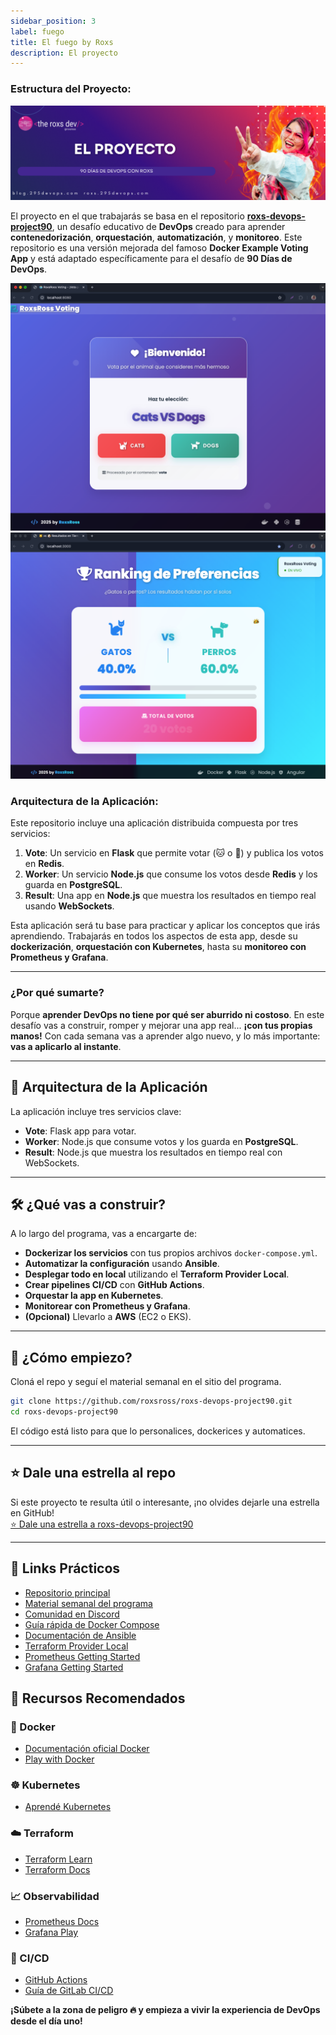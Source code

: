 ```yaml
---
sidebar_position: 3
label: fuego
title: El fuego by Roxs
description: El proyecto
---
```



### **Estructura del Proyecto:**

![](../static/images/banner/15.png)

El proyecto en el que trabajarás se basa en el repositorio **[roxs-devops-project90](https://github.com/roxsross/roxs-devops-project90)**, un desafío educativo de **DevOps** creado para aprender **contenedorización**, **orquestación**, **automatización**, y **monitoreo**. Este repositorio es una versión mejorada del famoso **Docker Example Voting App** y está adaptado específicamente para el desafío de **90 Días de DevOps**.

![](../static/images/2.png)
![](../static/images/1.png)

### **Arquitectura de la Aplicación:**

Este repositorio incluye una aplicación distribuida compuesta por tres servicios:

1. **Vote**: Un servicio en **Flask** que permite votar (🐱 o 🐶) y publica los votos en **Redis**.
2. **Worker**: Un servicio **Node.js** que consume los votos desde **Redis** y los guarda en **PostgreSQL**.
3. **Result**: Una app en **Node.js** que muestra los resultados en tiempo real usando **WebSockets**.

Esta aplicación será tu base para practicar y aplicar los conceptos que irás aprendiendo. Trabajarás en todos los aspectos de esta app, desde su **dockerización**, **orquestación con Kubernetes**, hasta su **monitoreo con Prometheus y Grafana**.

---

### **¿Por qué sumarte?**

Porque **aprender DevOps no tiene por qué ser aburrido ni costoso**.
En este desafío vas a construir, romper y mejorar una app real... **¡con tus propias manos!**
Con cada semana vas a aprender algo nuevo, y lo más importante: **vas a aplicarlo al instante**.

---

## 🧩 **Arquitectura de la Aplicación**

La aplicación incluye tres servicios clave:

* **Vote**: Flask app para votar.
* **Worker**: Node.js que consume votos y los guarda en **PostgreSQL**.
* **Result**: Node.js que muestra los resultados en tiempo real con WebSockets.

---

## 🛠️ **¿Qué vas a construir?**

A lo largo del programa, vas a encargarte de:

* **Dockerizar los servicios** con tus propios archivos `docker-compose.yml`.
* **Automatizar la configuración** usando **Ansible**.
* **Desplegar todo en local** utilizando el **Terraform Provider Local**.
* **Crear pipelines CI/CD** con **GitHub Actions**.
* **Orquestar la app en Kubernetes**.
* **Monitorear con Prometheus y Grafana**.
* **(Opcional)** Llevarlo a **AWS** (EC2 o EKS).

---

## 🤘 ¿Cómo empiezo?

Cloná el repo y seguí el material semanal en el sitio del programa.

```bash
git clone https://github.com/roxsross/roxs-devops-project90.git
cd roxs-devops-project90
```

El código está listo para que lo personalices, dockerices y automatices.

---

## ⭐ Dale una estrella al repo

Si este proyecto te resulta útil o interesante, ¡no olvides dejarle una estrella en GitHub!  
[⭐ Dale una estrella a roxs-devops-project90](https://github.com/roxsross/roxs-devops-project90)

---

## 🔗 Links Prácticos

- [Repositorio principal](https://github.com/roxsross/roxs-devops-project90)
- [Material semanal del programa](https://90diasdedevops.com/)
- [Comunidad en Discord](https://discord.gg/roxsross)
- [Guía rápida de Docker Compose](https://docs.docker.com/compose/gettingstarted/)
- [Documentación de Ansible](https://docs.ansible.com/)
- [Terraform Provider Local](https://registry.terraform.io/providers/hashicorp/local/latest/docs)
- [Prometheus Getting Started](https://prometheus.io/docs/prometheus/latest/getting_started/)
- [Grafana Getting Started](https://grafana.com/docs/grafana/latest/getting-started/)



## 🔗 Recursos Recomendados

### 🐳 Docker
- [Documentación oficial Docker](https://docs.docker.com/get-started/)
- [Play with Docker](https://labs.play-with-docker.com/)

### ☸️ Kubernetes
- [Aprendé Kubernetes](https://kubernetes.io/learn/)


### ☁️ Terraform
- [Terraform Learn](https://learn.hashicorp.com/collections/terraform/aws-get-started)
- [Terraform Docs](https://developer.hashicorp.com/terraform/docs)

### 📈 Observabilidad
- [Prometheus Docs](https://prometheus.io/docs/introduction/overview/)
- [Grafana Play](https://play.grafana.org/)

### 🤖 CI/CD
- [GitHub Actions](https://docs.github.com/en/actions/quickstart)
- [Guía de GitLab CI/CD](https://docs.gitlab.com/)


**¡Súbete a la zona de peligro 🔥 y empieza a vivir la experiencia de DevOps desde el día uno!**


